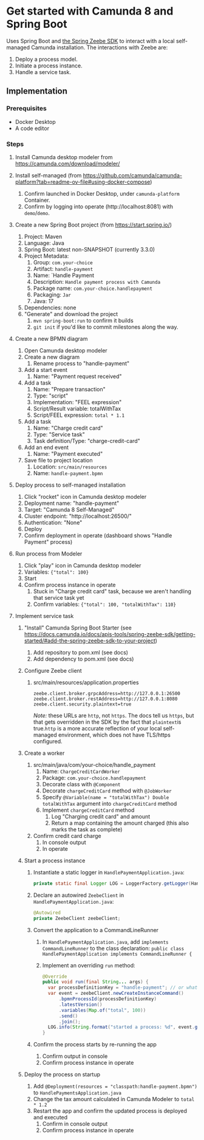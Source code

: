 # Get started with Camunda 8 and Spring Boot

Uses Spring Boot and [the Spring Zeebe SDK](https://docs.camunda.io/docs/apis-tools/spring-zeebe-sdk/getting-started/#add-the-spring-zeebe-sdk-to-your-project) to interact with a local self-managed Camunda installation. The interactions with Zeebe are:

1. Deploy a process model.
2. Initiate a process instance.
3. Handle a service task.

## Implementation

### Prerequisites

- Docker Desktop
- A code editor

### Steps

1. Install Camunda desktop modeler
   from https://camunda.com/download/modeler/
2. Install self-managed
   (from https://github.com/camunda/camunda-platform?tab=readme-ov-file#using-docker-compose)
   1. Confirm launched in Docker Desktop, under `camunda-platform` Container.
   2. Confirm by logging into operate (http://localhost:8081) with `demo`/`demo`.
3. Create a new Spring Boot project
   (from https://start.spring.io/)
   1. Project: Maven
   2. Language: Java
   3. Spring Boot: latest non-SNAPSHOT (currently 3.3.0)
   4. Project Metadata:
      1. Group: `com.your-choice`
      2. Artifact: `handle-payment`
      3. Name: `Handle Payment
      4. Description: `Handle payment process with Camunda`
      5. Package name: `com.your-choice.handlepayment`
      6. Packaging: `Jar`
      7. Java: 17
   5. Dependencies: none
   6. "Generate" and download the project
      1. `mvn spring-boot:run` to confirm it builds
      2. `git init` if you'd like to commit milestones along the way.
4. Create a new BPMN diagram
   1. Open Camunda desktop modeler
   2. Create a new diagram
      1. Rename process to "handle-payment"
   3. Add a start event
      1. Name: "Payment request received"
   4. Add a task
      1. Name: "Prepare transaction"
      2. Type: "script"
      3. Implementation: "FEEL expression"
      4. Script/Result variable: totalWithTax
      5. Script/FEEL expression: `total * 1.1`
   5. Add a task
      1. Name: "Charge credit card"
      2. Type: "Service task"
      3. Task definition/Type: "charge-credit-card"
   6. Add an end event
      1. Name: "Payment executed"
   7. Save file to project location
      1. Location: `src/main/resources`
      2. Name: `handle-payment.bpmn`
5. Deploy process to self-managed installation
   1. Click "rocket" icon in Camunda desktop modeler
   2. Deployment name: "handle-payment"
   3. Target: "Camunda 8 Self-Managed"
   4. Cluster endpoint: "http://localhost:26500/"
   5. Authentication: "None"
   6. Deploy
   7. Confirm deployment in operate (dashboard shows "Handle Payment" process)
6. Run process from Modeler
   1. Click "play" icon in Camunda desktop modeler
   2. Variables: `{"total": 100}`
   3. Start
   4. Confirm process instance in operate
      1. Stuck in "Charge credit card" task, because we aren't handling that service task yet
      2. Confirm variables: `{"total": 100, "totalWithTax": 110}`
7. Implement service task

   1. "Install" Camunda Spring Boot Starter
      (see https://docs.camunda.io/docs/apis-tools/spring-zeebe-sdk/getting-started/#add-the-spring-zeebe-sdk-to-your-project)
      1. Add repository to pom.xml (see docs)
      2. Add dependency to pom.xml (see docs)
   2. Configure Zeebe client

      1. src/main/resources/application.properties

         ```
         zeebe.client.broker.grpcAddress=http://127.0.0.1:26500
         zeebe.client.broker.restAddress=http://127.0.0.1:8080
         zeebe.client.security.plaintext=true
         ```

         _Note:_ these URLs are `http`, not `https`. The docs tell us `https`, but that gets overridden in the SDK by the fact that `plaintext`is true.`http` is a more accurate reflection of your local self-managed environment, which does not have TLS/https configured.

   3. Create a worker
      1. src/main/java/com/your-choice/handle_payment
         1. Name: `ChargeCreditCardWorker`
         2. Package: `com.your-choice.handlepayment`
         3. Decorate class with `@Component`
         4. Decorate `chargeCreditCard` method with `@JobWorker`
         5. Specify `@Variable(name = "totalWithTax") Double totalWithTax` argument into `chargeCreditCard` method
         6. Implement `chargeCreditCard` method
            1. Log "Charging credit card" and amount
            2. Return a map containing the amount charged (this also marks the task as complete)
      2. Confirm credit card charge
         1. In console output
         2. In operate
   4. Start a process instance

      1. Instantiate a static logger in `HandlePaymentApplication.java`:

         ```java
         private static final Logger LOG = LoggerFactory.getLogger(HandlePaymentsApplication.class);
         ```

      2. Declare an autowired `ZeebeClient` in `HandlePaymentApplication.java`:

         ```java
         @Autowired
         private ZeebeClient zeebeClient;
         ```

      3. Convert the application to a CommandLineRunner

         1. In `HandlePaymentApplication.java`, add `implements CommandLineRunner` to the class declaration: `public class HandlePaymentApplication implements CommandLineRunner {`
         2. Implement an overriding `run` method:

            ```java
            @Override
            public void run(final String... args) {
              var processDefinitionKey = "handle-payment"; // or whatever the key is
              var event = zeebeClient.newCreateInstanceCommand()
                  .bpmnProcessId(processDefinitionKey)
                  .latestVersion()
                  .variables(Map.of("total", 100))
                  .send()
                  .join();
              LOG.info(String.format("started a process: %d", event.getProcessInstanceKey()));
            }
            ```

      4. Confirm the process starts by re-running the app
         1. Confirm output in console
         2. Confirm process instance in operate

   5. Deploy the process on startup

      1. Add `@Deployment(resources = "classpath:handle-payment.bpmn")` to `HandlePaymentsApplication.java`
      2. Change the tax amount calculated in Camunda Modeler to `total * 1.2`
      3. Restart the app and confirm the updated process is deployed and executed
         1. Confirm in console output
         2. Confirm process instance in operate
